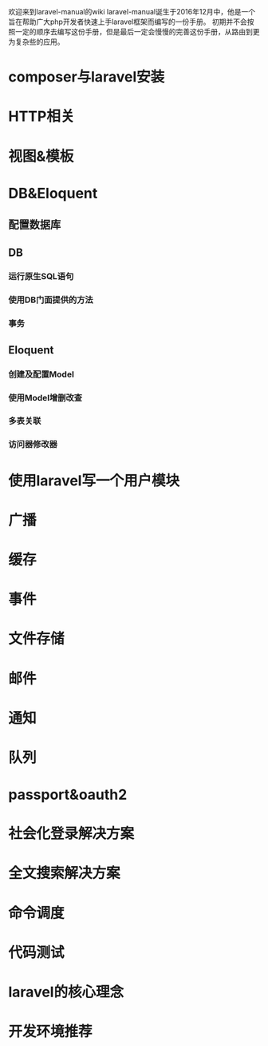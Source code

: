 欢迎来到laravel-manual的wiki
laravel-manual诞生于2016年12月中，他是一个旨在帮助广大php开发者快速上手laravel框架而编写的一份手册。
初期并不会按照一定的顺序去编写这份手册，但是最后一定会慢慢的完善这份手册，从路由到更为复杂些的应用。

# composer与laravel安装
# HTTP相关
# 视图&amp;模板
# DB&amp;Eloquent
## 配置数据库
## DB
### 运行原生SQL语句
### 使用DB门面提供的方法
### 事务
## Eloquent
### 创建及配置Model
### 使用Model增删改查
### 多表关联
### 访问器修改器
# 使用laravel写一个用户模块
# 广播
# 缓存
# 事件
# 文件存储
# 邮件
# 通知
#  队列
#  passport&amp;oauth2
#  社会化登录解决方案
#  全文搜索解决方案
#  命令调度
#  代码测试
#  laravel的核心理念
# 开发环境推荐